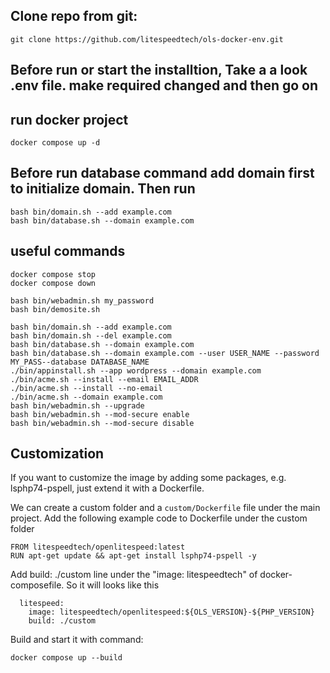 ## Clone repo from git: 

```
git clone https://github.com/litespeedtech/ols-docker-env.git
```
## Before run or start the installtion, Take a a look .env file. make required changed and then go on

## run docker project

```
docker compose up -d
```
## Before run database command add domain first to initialize domain. Then run 
```
bash bin/domain.sh --add example.com
bash bin/database.sh --domain example.com
```
## useful commands
```
docker compose stop
docker compose down

bash bin/webadmin.sh my_password
bash bin/demosite.sh

bash bin/domain.sh --add example.com
bash bin/domain.sh --del example.com
bash bin/database.sh --domain example.com
bash bin/database.sh --domain example.com --user USER_NAME --password MY_PASS--database DATABASE_NAME
./bin/appinstall.sh --app wordpress --domain example.com
./bin/acme.sh --install --email EMAIL_ADDR
./bin/acme.sh --install --no-email
./bin/acme.sh --domain example.com
bash bin/webadmin.sh --upgrade
bash bin/webadmin.sh --mod-secure enable
bash bin/webadmin.sh --mod-secure disable
```



## Customization
If you want to customize the image by adding some packages, e.g. lsphp74-pspell, just extend it with a Dockerfile.

We can create a custom folder and a ```custom/Dockerfile``` file under the main project.
Add the following example code to Dockerfile under the custom folder
```
FROM litespeedtech/openlitespeed:latest
RUN apt-get update && apt-get install lsphp74-pspell -y
```
Add build: ./custom line under the "image: litespeedtech" of docker-composefile. So it will looks like this
```
  litespeed:
    image: litespeedtech/openlitespeed:${OLS_VERSION}-${PHP_VERSION}
    build: ./custom
```
Build and start it with command:
```
docker compose up --build
```

